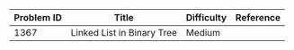 | Problem ID | Title | Difficulty | Reference
| --- | --- | --- | ---
| 1367 | Linked List in Binary Tree | Medium | 
